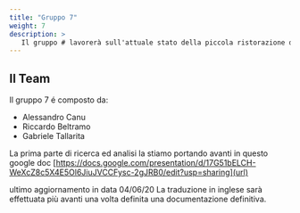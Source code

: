 ```yaml
---
title: "Gruppo 7"
weight: 7
description: >
   Il gruppo # lavorerà sull'attuale stato della piccola ristorazione durante il periodo covid-19 e sulle possibili modalità da attuare per fare fronte ai problemi da esso derivati.
---
```



## Il Team

Il gruppo 7 é composto da:

* Alessandro Canu
* Riccardo Beltramo
* Gabriele Tallarita

La prima parte di ricerca ed analisi la stiamo portando avanti in questo google doc [https://docs.google.com/presentation/d/17G51bELCH-WeXcZ8c5X4E5Ol6JiuJVCCFysc-2gJRB0/edit?usp=sharing](url)

ultimo aggiornamento in data 04/06/20
La traduzione in inglese sarà effettuata più avanti una volta definita una documentazione definitiva.

